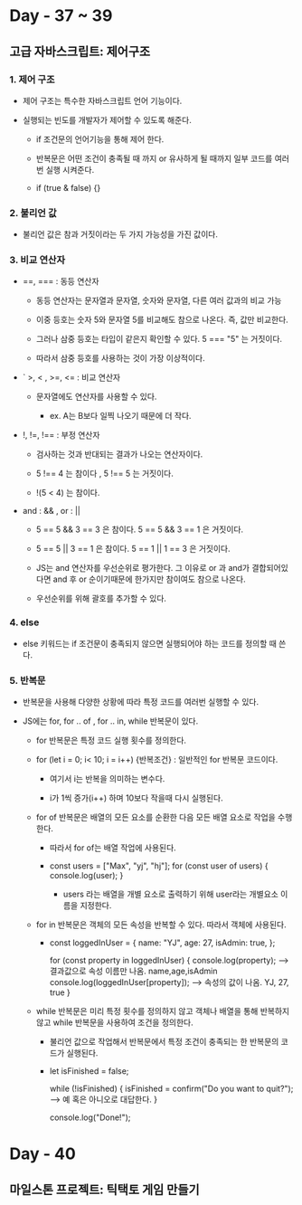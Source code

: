 # Day - 37 ~ 39

## 고급 자바스크립트: 제어구조

### 1. 제어 구조

- 제어 구조는 특수한 자바스크립트 언어 기능이다.

- 실행되는 빈도를 개발자가 제어할 수 있도록 해준다.

  - if 조건문의 언어기능을 통해 제어 한다.

  - 반복문은 어떤 조건이 충족될 때 까지 or 유사하게 될 때까지 일부 코드를 여러번 실행 시켜준다.

  - if (true & false) {}

### 2. 불리언 값

- 불리언 값은 참과 거짓이라는 두 가지 가능성을 가진 값이다.

### 3. 비교 연산자

- ==, === : 동등 연산자

  - 동등 연산자는 문자열과 문자열, 숫자와 문자열, 다른 여러 값과의 비교 가능

  - 이중 등호는 숫자 5와 문자열 5를 비교해도 참으로 나온다. 즉, 값만 비교한다.

  - 그러나 삼중 등호는 타입이 같은지 확인할 수 있다. 5 === "5" 는 거짓이다.

  - 따라서 삼중 등호를 사용하는 것이 가장 이상적이다.

- ` >, < , >=, <= : 비교 연산자

  - 문자열에도 연산자를 사용할 수 있다.

    - ex. A는 B보다 일찍 나오기 때문에 더 작다.

- !, !=, !== : 부정 연산자

  - 검사하는 것과 반대되는 결과가 나오는 연산자이다.

  - 5 !== 4 는 참이다 , 5 !== 5 는 거짓이다.

  - !(5 < 4) 는 참이다.

- and : && , or : ||

  - 5 == 5 && 3 == 3 은 참이다. 5 == 5 && 3 == 1 은 거짓이다.

  - 5 == 5 || 3 == 1 은 참이다. 5 == 1 || 1 == 3 은 거짓이다.

  - JS는 and 연산자를 우선순위로 평가한다. 그 이유로 or 과 and가 결합되어있다면 and 후 or 순이기때문에 한가지만 참이여도 참으로 나온다.

  - 우선순위를 위해 괄호를 추가할 수 있다.

### 4. else

- else 키워드는 if 조건문이 충족되지 않으면 실행되어야 하는 코드를 정의할 때 쓴다.

### 5. 반복문

- 반복문을 사용해 다양한 상황에 따라 특정 코드를 여러번 실행할 수 있다.

- JS에는 for, for .. of , for .. in, while 반복문이 있다.

  - for 반복문은 특정 코드 실행 횟수를 정의한다.

  - for (let i = 0; i< 10; i = i++) {반복조건} : 일반적인 for 반복문 코드이다.

    - 여기서 i는 반복을 의미하는 변수다.

    - i가 1씩 증가(i++) 하며 10보다 작을때 다시 실행된다.

  - for of 반복문은 배열의 모든 요소를 순환한 다음 모든 배열 요소로 작업을 수행한다.

    - 따라서 for of는 배열 작업에 사용된다.

    - const users = ["Max", "yj", "hj"];
      for (const user of users) {
      console.log(user);
      }

      - users 라는 배열을 개별 요소로 출력하기 위해 user라는 개별요소 이름을 지정한다.

  - for in 반복문은 객체의 모든 속성을 반복할 수 있다. 따라서 객체에 사용된다.

    - const loggedInUser = {
      name: "YJ",
      age: 27,
      isAdmin: true,
      };

      for (const property in loggedInUser) {
      console.log(property); --> 결과값으로 속성 이름만 나옴. name,age,isAdmin
      console.log(loggedInUser[property]); --> 속성의 값이 나옴. YJ, 27, true
      }

  - while 반복문은 미리 특정 횟수를 정의하지 않고 객체나 배열을 통해 반복하지 않고 while 반복문을 사용하여 조건을 정의한다.

    - 불리언 값으로 작업해서 반복문에서 특정 조건이 충족되는 한 반복문의 코드가 실행된다.

    - let isFinished = false;

      while (!isFinished) {
      isFinished = confirm("Do you want to quit?"); --> 예 혹은 아니오로 대답한다.
      }

      console.log("Done!");

# Day - 40

## 마일스톤 프로젝트: 틱택토 게임 만들기

